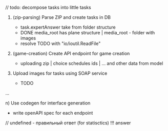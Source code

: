 // todo: decompose tasks into little tasks

1) (zip-parsing) Parse ZIP and create tasks in DB
   * task.expertAnswer take from folder structure
   * DONE media_root has plane structure | media_root - folder with images
   * resolve TODO with "io/ioutil.ReadFile"

2) (game-creation) Create API endpoint for game creation
   * uploading zip | choice schedules ids | ... and other data from model

3) Upload images for tasks using SOAP service
   * TODO

...

n) Use codegen for interface generation
   * write openAPI spec for each endpoint

// undefined - правильный ответ (for statisctics) !!! answer